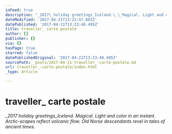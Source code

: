 ```yaml
---
inFeed: true
description: "_2017\_holiday greetings_Iceland.\_\_Magical. Light and color in an instant. Arctic-scapes reflect\_volcanic flow.\_Old Norse\_descendants revel in tales of ancient times."
dateModified: '2017-04-21T13:23:47.803Z'
datePublished: '2017-04-21T13:23:48.495Z'
title: traveller_ carte postale
author: []
publisher: {}
via: {}
hasPage: true
starred: false
datePublishedOriginal: '2017-04-21T13:23:48.495Z'
sourcePath: _posts/2017-04-21-traveller_-carte-postale.md
url: traveller_-carte-postale/index.html
_type: Article

---
```

# traveller\_ carte postale

_\_2017 holiday greetings\_Iceland.  Magical. Light and color in an instant. Arctic-scapes reflect volcanic flow. Old Norse descendants revel in tales of ancient times._